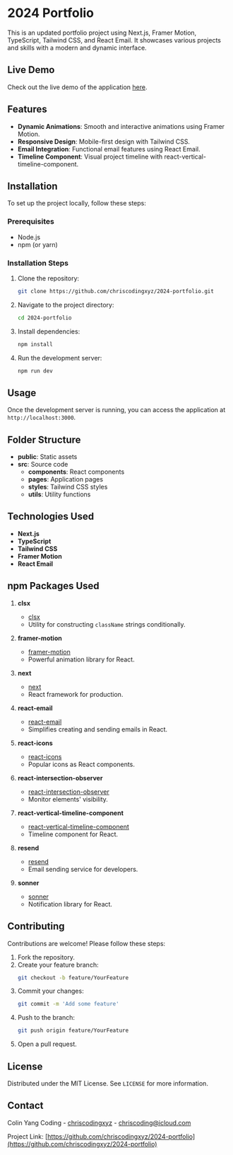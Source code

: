 # 2024 Portfolio

This is an updated portfolio project using Next.js, Framer Motion, TypeScript, Tailwind CSS, and React Email. It showcases various projects and skills with a modern and dynamic interface.

## Live Demo

Check out the live demo of the application [here](https://2024-portfolio-seven.vercel.app).

## Features

- **Dynamic Animations**: Smooth and interactive animations using Framer Motion.
- **Responsive Design**: Mobile-first design with Tailwind CSS.
- **Email Integration**: Functional email features using React Email.
- **Timeline Component**: Visual project timeline with react-vertical-timeline-component.

## Installation

To set up the project locally, follow these steps:

### Prerequisites

- Node.js
- npm (or yarn)

### Installation Steps

1. Clone the repository:
   ```sh
   git clone https://github.com/chriscodingxyz/2024-portfolio.git
   ```
2. Navigate to the project directory:
   ```sh
   cd 2024-portfolio
   ```
3. Install dependencies:
   ```sh
   npm install
   ```
4. Run the development server:
   ```sh
   npm run dev
   ```

## Usage

Once the development server is running, you can access the application at `http://localhost:3000`.

## Folder Structure

- **public**: Static assets
- **src**: Source code
  - **components**: React components
  - **pages**: Application pages
  - **styles**: Tailwind CSS styles
  - **utils**: Utility functions

## Technologies Used

- **Next.js**
- **TypeScript**
- **Tailwind CSS**
- **Framer Motion**
- **React Email**

## npm Packages Used

1. **clsx**

   - [clsx](https://www.npmjs.com/package/clsx)
   - Utility for constructing `className` strings conditionally.

2. **framer-motion**

   - [framer-motion](https://www.framer.com/motion/)
   - Powerful animation library for React.

3. **next**

   - [next](https://nextjs.org/)
   - React framework for production.

4. **react-email**

   - [react-email](https://react.email/)
   - Simplifies creating and sending emails in React.

5. **react-icons**

   - [react-icons](https://react-icons.github.io/react-icons/)
   - Popular icons as React components.

6. **react-intersection-observer**

   - [react-intersection-observer](https://www.npmjs.com/package/react-intersection-observer)
   - Monitor elements' visibility.

7. **react-vertical-timeline-component**

   - [react-vertical-timeline-component](https://stephane-monnot.github.io/react-vertical-timeline/)
   - Timeline component for React.

8. **resend**

   - [resend](https://resend.com/)
   - Email sending service for developers.

9. **sonner**
   - [sonner](https://www.npmjs.com/package/sonner)
   - Notification library for React.

## Contributing

Contributions are welcome! Please follow these steps:

1. Fork the repository.
2. Create your feature branch:
   ```sh
   git checkout -b feature/YourFeature
   ```
3. Commit your changes:
   ```sh
   git commit -m 'Add some feature'
   ```
4. Push to the branch:
   ```sh
   git push origin feature/YourFeature
   ```
5. Open a pull request.

## License

Distributed under the MIT License. See `LICENSE` for more information.

## Contact

Colin Yang Coding - [chriscodingxyz](https://github.com/chriscodingxyz) - chriscoding@icloud.com

Project Link: [https://github.com/chriscodingxyz/2024-portfolio](https://github.com/chriscodingxyz/2024-portfolio)

